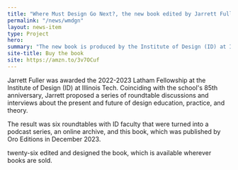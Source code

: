 ```yaml
---
title: "Where Must Design Go Next?, the new book edited by Jarrett Fuller, is now available"
permalink: "/news/wmdgn"
layout: news-item
type: Project
hero:
summary: "The new book is produced by the Institute of Design (ID) at Illinois Tech and published by Oro Editions"
site-title: Buy the book
site: https://amzn.to/3v7OCuf
---
```


Jarrett Fuller was awarded the 2022-2023 Latham Fellowship at the Institute of Design (ID) at Illinois Tech. Coinciding with the school's 85th anniversary, Jarrett proposed a series of roundtable discussions and interviews about the present and future of design education, practice, and theory. 

The result was six roundtables with ID faculty that were turned into a podcast series, an online archive, and this book, which was published by Oro Editions in December 2023. 

twenty-six edited and designed the book, which is available wherever books are sold.